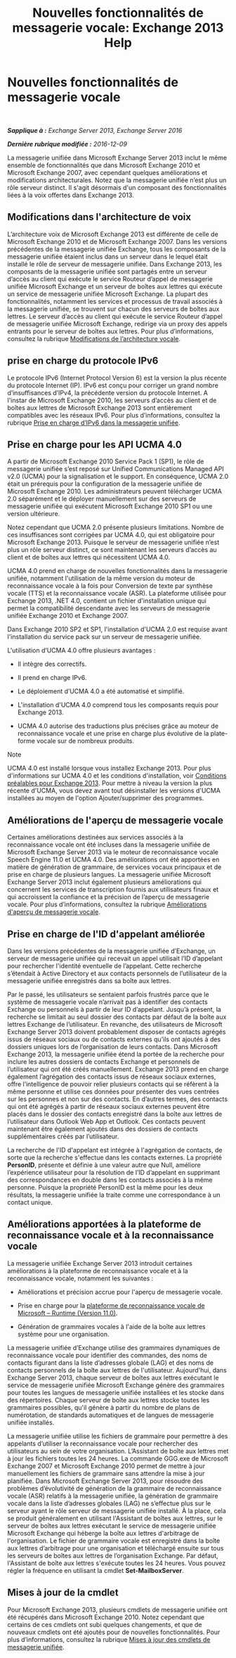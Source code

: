 ﻿---
title: 'Nouvelles fonctionnalités de messagerie vocale: Exchange 2013 Help'
TOCTitle: Nouvelles fonctionnalités de messagerie vocale
ms:assetid: 89faaa97-3485-4704-a56c-d13632f01e2a
ms:mtpsurl: https://technet.microsoft.com/fr-fr/library/JJ649002(v=EXCHG.150)
ms:contentKeyID: 50478637
ms.date: 05/23/2018
mtps_version: v=EXCHG.150
ms.translationtype: MT
---

# Nouvelles fonctionnalités de messagerie vocale

 

_**Sapplique à :** Exchange Server 2013, Exchange Server 2016_

_**Dernière rubrique modifiée :** 2016-12-09_

La messagerie unifiée dans Microsoft Exchange Server 2013 inclut le même ensemble de fonctionnalités que dans Microsoft Exchange 2010 et Microsoft Exchange 2007, avec cependant quelques améliorations et modifications architecturales. Notez que la messagerie unifiée n’est plus un rôle serveur distinct. Il s'agit désormais d'un composant des fonctionnalités liées à la voix offertes dans Exchange 2013.

## Modifications dans l'architecture de voix

L’architecture voix de Microsoft Exchange 2013 est différente de celle de Microsoft Exchange 2010 et de Microsoft Exchange 2007. Dans les versions précédentes de la messagerie unifiée Exchange, tous les composants de la messagerie unifiée étaient inclus dans un serveur dans le lequel était installé le rôle de serveur de messagerie unifiée. Dans Exchange 2013, les composants de la messagerie unifiée sont partagés entre un serveur d’accès au client qui exécute le service Routeur d’appel de messagerie unifiée Microsoft Exchange et un serveur de boîtes aux lettres qui exécute un service de messagerie unifiée Microsoft Exchange. La plupart des fonctionnalités, notamment les services et processus de travail associés à la messagerie unifiée, se trouvent sur chacun des serveurs de boîtes aux lettres. Le serveur d’accès au client qui exécute le service Routeur d’appel de messagerie unifiée Microsoft Exchange, redirige via un proxy des appels entrants pour le serveur de boîtes aux lettres. Pour plus d’informations, consultez la rubrique [Modifications de l’architecture vocale](voice-architecture-changes-exchange-2013-help.md).

## prise en charge du protocole IPv6

Le protocole IPv6 (Internet Protocol Version 6) est la version la plus récente du protocole Internet (IP). IPv6 est conçu pour corriger un grand nombre d’insuffisances d’IPv4, la précédente version du protocole Internet. A l'instar de Microsoft Exchange 2010, les serveurs d’accès au client et de boîtes aux lettres de Microsoft Exchange 2013 sont entièrement compatibles avec les réseaux IPv6. Pour plus d’informations, consultez la rubrique [Prise en charge d’IPv6 dans la messagerie unifiée](ipv6-support-in-unified-messaging-exchange-2013-help.md).

## Prise en charge pour les API UCMA 4.0

A partir de Microsoft Exchange 2010 Service Pack 1 (SP1), le rôle de messagerie unifiée s’est reposé sur Unified Communications Managed API v2.0 (UCMA) pour la signalisation et le support. En conséquence, UCMA 2.0 était un prérequis pour la configuration de la messagerie unifiée de Microsoft Exchange 2010. Les administrateurs peuvent télécharger UCMA 2.0 séparément et le déployer manuellement sur des serveurs de messagerie unifiée qui exécutent Microsoft Exchange 2010 SP1 ou une version ultérieure.

Notez cependant que UCMA 2.0 présente plusieurs limitations. Nombre de ces insuffisances sont corrigées par UCMA 4.0, qui est obligatoire pour Microsoft Exchange 2013. Puisque le serveur de messagerie unifiée n’est plus un rôle serveur distinct, ce sont maintenant les serveurs d’accès au client et de boîtes aux lettres qui nécessitent UCMA 4.0.

UCMA 4.0 prend en charge de nouvelles fonctionnalités dans la messagerie unifiée, notamment l'utilisation de la même version du moteur de reconnaissance vocale à la fois pour Conversion de texte par synthèse vocale (TTS) et la reconnaissance vocale (ASR). La plateforme utilisée pour Exchange 2013, .NET 4.0, contient un fichier d'installation unique qui permet la compatibilité descendante avec les serveurs de messagerie unifiée Exchange 2010 et Exchange 2007.

Dans Exchange 2010 SP2 et SP1, l'installation d'UCMA 2.0 est requise avant l'installation du service pack sur un serveur de messagerie unifiée.

L'utilisation d’UCMA 4.0 offre plusieurs avantages :

  - Il intègre des correctifs.

  - Il prend en charge IPv6.

  - Le déploiement d’UCMA 4.0 a été automatisé et simplifié.

  - L'installation d'UCMA 4.0 comprend tous les composants requis pour Exchange 2013.

  - UCMA 4.0 autorise des traductions plus précises grâce au moteur de reconnaissance vocale et une prise en charge plus évolutive de la plate-forme vocale sur de nombreux produits.

> [!NOTE]
> UCMA 4.0 est installé lorsque vous installez Exchange 2013. Pour plus d'informations sur UCMA 4.0 et les conditions d'installation, voir <a href="exchange-2013-prerequisites-exchange-2013-help.md">Conditions préalables pour Exchange 2013</a>. Pour mettre à niveau la version la plus récente d'UCMA, vous devez avant tout désinstaller les versions d'UCMA installées au moyen de l'option Ajouter/supprimer des programmes.


## Améliorations de l'aperçu de messagerie vocale

Certaines améliorations destinées aux services associés à la reconnaissance vocale ont été incluses dans la messagerie unifiée de Microsoft Exchange Server 2013 via le moteur de reconnaissance vocale Speech Engine 11.0 et UCMA 4.0. Des améliorations ont été apportées en matière de génération de grammaire, de services vocaux principaux et de prise en charge de plusieurs langues. La messagerie unifiée Microsoft Exchange Server 2013 inclut également plusieurs améliorations qui concernent les services de transcription fournis aux utilisateurs finaux et qui accroissent la confiance et la précision de l’aperçu de messagerie vocale. Pour plus d’informations, consultez la rubrique [Améliorations d'aperçu de messagerie vocale](voice-mail-preview-enhancements-exchange-2013-help.md).

## Prise en charge de l'ID d'appelant améliorée

Dans les versions précédentes de la messagerie unifiée d’Exchange, un serveur de messagerie unifiée qui recevait un appel utilisait l’ID d’appelant pour rechercher l'identité eventuelle de l’appelant. Cette recherche s’étendait à Active Directory et aux contacts personnels de l’utilisateur de la messagerie unifiée enregistrés dans sa boîte aux lettres.

Par le passé, les utilisateurs se sentaient parfois frustrés parce que le système de messagerie vocale n’arrivait pas à identifier des contacts Exchange ou personnels à partir de leur ID d’appelant. Jusqu’à présent, la recherche se limitait au seul dossier des contacts par défaut de la boîte aux lettres Exchange de l’utilisateur. En revanche, des utilisateurs de Microsoft Exchange Server 2013 doivent probablement disposer de contacts agrégés issus de réseaux sociaux ou de contacts externes qu’ils ont ajoutés à des dossiers uniques lors de l’organisation de leurs contacts. Dans Microsoft Exchange 2013, la messagerie unifiée étend la portée de la recherche pour inclure les autres dossiers de contacts Exchange et personnels de l’utilisateur qui ont été créés manuellement. Exchange 2013 prend en charge également l’agrégation des contacts issus de réseaux sociaux externes, offre l’intelligence de pouvoir relier plusieurs contacts qui se réfèrent à la même personne et utilise ces données pour présenter des vues centrées sur les personnes et non sur des contacts. En d’autres termes, des contacts qui ont été agrégés à partir de réseaux sociaux externes peuvent être placés dans le dossier des contacts enregistré dans la boîte aux lettres de l’utilisateur dans Outlook Web App et Outlook. Ces contacts peuvent maintenant être également ajoutés dans des dossiers de contacts supplémentaires créés par l’utilisateur.

La recherche de l'ID d'appelant est intégrée à l'agrégation de contacts, de sorte que la recherche s'effectue dans les contacts externes. La propriété **PersonID**, présente et définie à une valeur autre que Null, améliore l’expérience utilisateur pour la résolution de l’ID d’appelant en supprimant des correspondances en double dans les contacts associés à la même personne. Puisque la propriété PersonID est la même pour les deux résultats, la messagerie unifiée la traite comme une correspondance à un contact unique.

## Améliorations apportées à la plateforme de reconnaissance vocale et à la reconnaissance vocale

La messagerie unifiée Exchange Server 2013 introduit certaines améliorations à la plateforme de reconnaissance vocale et à la reconnaissance vocale, notamment les suivantes :

  - Améliorations et précision accrue pour l'aperçu de messagerie vocale.

  - Prise en charge pour la [plateforme de reconnaissance vocale de Microsoft – Runtime (Version 11.0)](https://go.microsoft.com/fwlink/p/?linkid=253196).

  - Génération de grammaires vocales à l'aide de la boîte aux lettres système pour une organisation.

La messagerie unifiée d’Exchange utilise des grammaires dynamiques de reconnaissance vocale pour identifier des commandes, des noms de contacts figurant dans la liste d’adresses globale (LAG) et des noms de contacts personnels de la boîte aux lettres de l'utilisateur. Aujourd'hui, dans Exchange Server 2013, chaque serveur de boîtes aux lettres exécutant le service de messagerie unifiée Microsoft Exchange génère des grammaires pour toutes les langues de messagerie unifiée installées et les stocke dans des répertoires. Chaque serveur de boîte aux lettres stocke toutes les grammaires possibles, qu'il génère à partir du nombre de plans de numérotation, de standards automatiques et de langues de messagerie unifiée installés.

La messagerie unifiée utilise les fichiers de grammaire pour permettre à des appelants d’utiliser la reconnaissance vocale pour rechercher des utilisateurs au sein de votre organisation. L’Assistant de boîte aux lettres met à jour les fichiers toutes les 24 heures. La commande GGG.exe de Microsoft Exchange 2007 et Microsoft Exchange 2010 permet de mettre à jour manuellement les fichiers de grammaire sans attendre la mise à jour planifiée. Dans Microsoft Exchange Server 2013, pour résoudre des problèmes d’évolutivité de génération de la grammaire de reconnaissance vocale (ASR) relatifs à la messagerie unifiée, la génération de grammaire vocale dans la liste d’adresses globales (LAG) ne s’effectue plus sur le serveur ayant le rôle serveur de messagerie unifiée installé. À la place, cela se produit généralement en utilisant l'Assistant de boîtes aux lettres, sur le serveur de boîtes aux lettres exécutant le service de messagerie unifiée Microsoft Exchange qui héberge la boîte aux lettres d'arbitrage de l'organisation. Le fichier de grammaire vocale est enregistré dans la boîte aux lettres d’arbitrage pour une organisation et téléchargé ensuite sur tous les serveurs de boîtes aux lettres de l’organisation Exchange. Par défaut, l'Assistant de boîte aux lettres s'exécute toutes les 24 heures. Vous pouvez régler la fréquence en utilisant la cmdlet **Set-MailboxServer**.

## Mises à jour de la cmdlet

Pour Microsoft Exchange 2013, plusieurs cmdlets de messagerie unifiée ont été récupérés dans Microsoft Exchange 2010. Notez cependant que certains de ces cmdlets ont subi quelques changements, et que de nouveaux cmdlets ont été ajoutés pour de nouvelles fonctionnalités. Pour plus d’informations, consultez la rubrique [Mises à jour des cmdlets de messagerie unifiée](unified-messaging-cmdlet-updates-exchange-2013-help.md).

